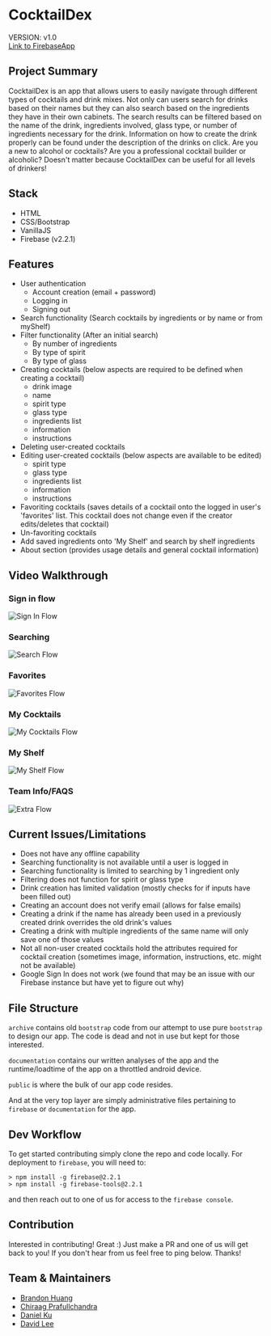 # CocktailDex
VERSION: v1.0  
[Link to FirebaseApp](https://cocktaildex.firebaseapp.com/)

## Project Summary
CocktailDex is an app that allows users to easily navigate through different types of cocktails and drink mixes. Not only can users search for drinks based on their names but they can also search based on the ingredients they have in their own cabinets. The search results can be filtered based on the name of the drink, ingredients involved, glass type, or number of ingredients necessary for the drink. Information on how to create the drink properly can be found under the description of the drinks on click. Are you a new to alcohol or cocktails? Are you a professional cocktail builder or alcoholic? Doesn't matter because CocktailDex can be useful for all levels of drinkers!

## Stack
* HTML
* CSS/Bootstrap
* VanillaJS
* Firebase (v2.2.1)

## Features
* User authentication
  * Account creation (email + password)
  * Logging in
  * Signing out
* Search functionality (Search cocktails by ingredients or by name or from myShelf)
* Filter functionality (After an initial search)
  * By number of ingredients
  * By type of spirit
  * By type of glass
* Creating cocktails (below aspects are required to be defined when creating a cocktail)
  * drink image
  * name
  * spirit type
  * glass type
  * ingredients list
  * information
  * instructions
* Deleting user-created cocktails
* Editing user-created cocktails (below aspects are available to be edited)
  * spirit type
  * glass type
  * ingredients list
  * information
  * instructions
* Favoriting cocktails (saves details of a cocktail onto the logged in user's 'favorites' list. This cocktail does not change even if the creator edits/deletes that cocktail)
* Un-favoriting cocktails
* Add saved ingredients onto 'My Shelf' and search by shelf ingredients
* About section (provides usage details and general cocktail information)

## Video Walkthrough

### Sign in flow

<img src='http://i.imgur.com/HVyP3BK.gif' title='Sign In Flow' width='' alt='Sign In Flow' />


### Searching

<img src='http://i.imgur.com/6klMPeW.gif' title='Search Flow' width='' alt='Search Flow' />


### Favorites

<img src='http://i.imgur.com/oMlWmxC.gif' title='Favorites Flow' width='' alt='Favorites Flow' />


### My Cocktails

<img src='http://i.imgur.com/zZt7OkQ.gif' title='My Cocktails Flow' width='' alt='My Cocktails Flow' />


### My Shelf

<img src='http://i.imgur.com/0TKUQVj.gif' title='My Shelf Flow' width='' alt='My Shelf Flow' />


### Team Info/FAQS

<img src='http://i.imgur.com/1wyRFfg.gif' title='Extra Flow' width='' alt='Extra Flow' />


## Current Issues/Limitations
* Does not have any offline capability
* Searching functionality is not available until a user is logged in
* Searching functionality is limited to searching by 1 ingredient only
* Filtering does not function for spirit or glass type
* Drink creation has limited validation (mostly checks for if inputs have been filled out)
* Creating an account does not verify email (allows for false emails)
* Creating a drink if the name has already been used in a previously created drink overrides the old drink's values
* Creating a drink with multiple ingredients of the same name will only save one of those values
* Not all non-user created cocktails hold the attributes required for cocktail creation (sometimes image, information, instructions, etc. might not be available)
* Google Sign In does not work (we found that may be an issue with our Firebase instance but have yet to figure out why)

## File Structure
`archive` contains old `bootstrap` code from our attempt to use pure `bootstrap` to design our app. The code is dead and not in use but kept for those interested.

`documentation` contains our written analyses of the app and the runtime/loadtime of the app on a throttled android device.

`public` is where the bulk of our app code resides.

And at the very top layer are simply administrative files pertaining to `firebase` or `documentation` for the app.

## Dev Workflow
To get started contributing simply clone the repo and code locally. For deployment to `firebase`, you will need to:
```
> npm install -g firebase@2.2.1
> npm install -g firebase-tools@2.2.1
```
and then reach out to one of us for access to the `firebase console`.

## Contribution
Interested in contributing! Great :) Just make a PR and one of us will get back to you! If you don't hear from us feel free to ping below. Thanks!

## Team & Maintainers
* [Brandon Huang](https://github.com/brandonjhuang)
* [Chiraag Prafullchandra](https://github.com/cprafullchandra)
* [Daniel Ku](https://github.com/danieljku)
* [David Lee](https://github.com/dcl004)
